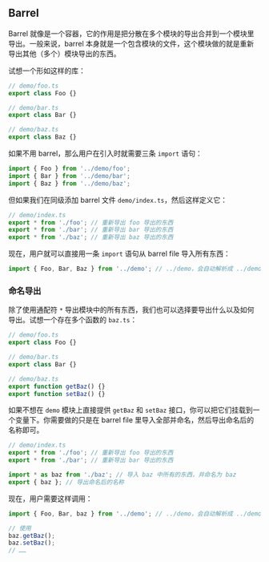 ## Barrel

Barrel 就像是一个容器，它的作用是把分散在多个模块的导出合并到一个模块里导出。一般来说，barrel 本身就是一个包含模块的文件，这个模块做的就是重新导出其他（多个）模块导出的东西。

试想一个形如这样的库：

```ts
// demo/foo.ts
export class Foo {}

// demo/bar.ts
export class Bar {}

// demo/baz.ts
export class Baz {}
```

如果不用 barrel，那么用户在引入时就需要三条 `import` 语句：

```ts
import { Foo } from '../demo/foo';
import { Bar } from '../demo/bar';
import { Baz } from '../demo/baz';
```

但如果我们在同级添加 barrel 文件 `demo/index.ts`，然后这样定义它：

```ts
// demo/index.ts
export * from './foo'; // 重新导出 foo 导出的东西
export * from './bar'; // 重新导出 bar 导出的东西
export * from './baz'; // 重新导出 baz 导出的东西
```

现在，用户就可以直接用一条 `import` 语句从 barrel file 导入所有东西：

```ts
import { Foo, Bar, Baz } from '../demo'; // ../demo，会自动解析成 ../demo/index.ts
```

### 命名导出
除了使用通配符 `*` 导出模块中的所有东西，我们也可以选择要导出什么以及如何导出。试想一个存在多个函数的 `baz.ts`：

```ts
// demo/foo.ts
export class Foo {}

// demo/bar.ts
export class Bar {}

// demo/baz.ts
export function getBaz() {}
export function setBaz() {}
```

如果不想在 `demo` 模块上直接提供 `getBaz` 和 `setBaz` 接口，你可以把它们挂载到一个变量下。你需要做的只是在 barrel file 里导入全部并命名，然后导出命名后的名称即可。

```ts
// demo/index.ts
export * from './foo'; // 重新导出 foo 导出的东西
export * from './bar'; // 重新导出 bar 导出的东西

import * as baz from './baz'; // 导入 baz 中所有的东西，并命名为 baz
export { baz }; // 导出命名后的名称
```

现在，用户需要这样调用：

```ts
import { Foo, Bar, baz } from '../demo'; // ../demo，会自动解析成 ../demo/index.ts

// 使用
baz.getBaz();
baz.setBaz();
// ……
```

